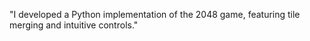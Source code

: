 "I developed a Python implementation of the 2048 game, featuring tile merging and intuitive controls." 
